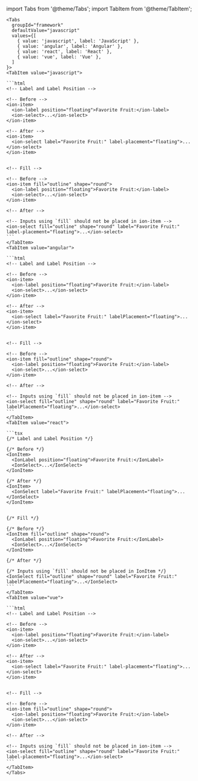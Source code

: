 import Tabs from '@theme/Tabs';
import TabItem from '@theme/TabItem';

````mdx-code-block
<Tabs
  groupId="framework"
  defaultValue="javascript"
  values={[
    { value: 'javascript', label: 'JavaScript' },
    { value: 'angular', label: 'Angular' },
    { value: 'react', label: 'React' },
    { value: 'vue', label: 'Vue' },
  ]
}>
<TabItem value="javascript">

```html
<!-- Label and Label Position -->

<!-- Before -->
<ion-item>
  <ion-label position="floating">Favorite Fruit:</ion-label>
  <ion-select>...</ion-select>
</ion-item>

<!-- After -->
<ion-item>
  <ion-select label="Favorite Fruit:" label-placement="floating">...</ion-select>
</ion-item>


<!-- Fill -->

<!-- Before -->
<ion-item fill="outline" shape="round">
  <ion-label position="floating">Favorite Fruit:</ion-label>
  <ion-select>...</ion-select>
</ion-item>

<!-- After -->

<!-- Inputs using `fill` should not be placed in ion-item -->
<ion-select fill="outline" shape="round" label="Favorite Fruit:" label-placement="floating">...</ion-select>
```
</TabItem>
<TabItem value="angular">

```html
<!-- Label and Label Position -->

<!-- Before -->
<ion-item>
  <ion-label position="floating">Favorite Fruit:</ion-label>
  <ion-select>...</ion-select>
</ion-item>

<!-- After -->
<ion-item>
  <ion-select label="Favorite Fruit:" labelPlacement="floating">...</ion-select>
</ion-item>


<!-- Fill -->

<!-- Before -->
<ion-item fill="outline" shape="round">
  <ion-label position="floating">Favorite Fruit:</ion-label>
  <ion-select>...</ion-select>
</ion-item>

<!-- After -->

<!-- Inputs using `fill` should not be placed in ion-item -->
<ion-select fill="outline" shape="round" label="Favorite Fruit:" labelPlacement="floating">...</ion-select>
```
</TabItem>
<TabItem value="react">

```tsx
{/* Label and Label Position */}

{/* Before */}
<IonItem>
  <IonLabel position="floating">Favorite Fruit:</IonLabel>
  <IonSelect>...</IonSelect>
</IonItem>

{/* After */}
<IonItem>
  <IonSelect label="Favorite Fruit:" labelPlacement="floating">...</IonSelect>
</IonItem>


{/* Fill */}

{/* Before */}
<IonItem fill="outline" shape="round">
  <IonLabel position="floating">Favorite Fruit:</IonLabel>
  <IonSelect>...</IonSelect>
</IonItem>

{/* After */}

{/* Inputs using `fill` should not be placed in IonItem */}
<IonSelect fill="outline" shape="round" label="Favorite Fruit:" labelPlacement="floating">...</IonSelect>
```
</TabItem>
<TabItem value="vue">

```html
<!-- Label and Label Position -->

<!-- Before -->
<ion-item>
  <ion-label position="floating">Favorite Fruit:</ion-label>
  <ion-select>...</ion-select>
</ion-item>

<!-- After -->
<ion-item>
  <ion-select label="Favorite Fruit:" label-placement="floating">...</ion-select>
</ion-item>


<!-- Fill -->

<!-- Before -->
<ion-item fill="outline" shape="round">
  <ion-label position="floating">Favorite Fruit:</ion-label>
  <ion-select>...</ion-select>
</ion-item>

<!-- After -->

<!-- Inputs using `fill` should not be placed in ion-item -->
<ion-select fill="outline" shape="round" label="Favorite Fruit:" label-placement="floating">...</ion-select>
```
</TabItem>
</Tabs>
````

